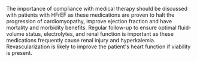 The importance of compliance with medical therapy should be discussed with patients with HFrEF as these medications are proven to halt the progression of cardiomyopathy, improve ejection fraction and have mortality and morbidity benefits. Regular follow-up to ensure optimal fluid-volume status, electrolytes, and renal function is important as these medications frequently cause renal injury and hyperkalemia. Revascularization is likely to improve the patient's heart function if viability is present.